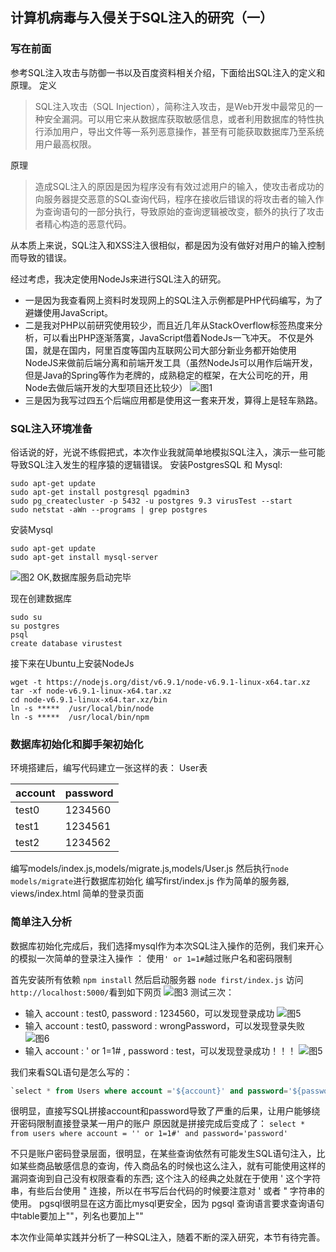 ## 计算机病毒与入侵关于SQL注入的研究（一）
### 写在前面
参考SQL注入攻击与防御一书以及百度资料相关介绍，下面给出SQL注入的定义和原理。
定义
> SQL注入攻击（SQL Injection），简称注入攻击，是Web开发中最常见的一种安全漏洞。可以用它来从数据库获取敏感信息，或者利用数据库的特性执行添加用户，导出文件等一系列恶意操作，甚至有可能获取数据库乃至系统用户最高权限。

原理
> 造成SQL注入的原因是因为程序没有有效过滤用户的输入，使攻击者成功的向服务器提交恶意的SQL查询代码，程序在接收后错误的将攻击者的输入作为查询语句的一部分执行，导致原始的查询逻辑被改变，额外的执行了攻击者精心构造的恶意代码。

从本质上来说，SQL注入和XSS注入很相似，都是因为没有做好对用户的输入控制而导致的错误。

经过考虑，我决定使用NodeJs来进行SQL注入的研究。
- 一是因为我查看网上资料时发现网上的SQL注入示例都是PHP代码编写，为了避嫌使用JavaScript。
- 二是我对PHP以前研究使用较少，而且近几年从StackOverflow标签热度来分析，可以看出PHP逐渐落寞，JavaScript借着NodeJs一飞冲天。
不仅是外国，就是在国内，阿里百度等国内互联网公司大部分新业务都开始使用NodeJS来做前后端分离和前端开发工具（虽然NodeJs可以用作后端开发，但是Java的Spring等作为老牌的，成熟稳定的框架，在大公司吃的开，用Node去做后端开发的大型项目还比较少）
![图1](http://git.oschina.net/mrbian/ComputerVirus/raw/master/first/first1.jpg?dir=0&filepath=first%2Ffirst1.jpg&oid=175aab7924ba74ae33cc76eb731b8c7acd501e78&sha=9b6138b29e99be01f6ddb816133001f53d96185e)
- 三是因为我写过四五个后端应用都是使用这一套来开发，算得上是轻车熟路。

### SQL注入环境准备
俗话说的好，光说不练假把式，本次作业我就简单地模拟SQL注入，演示一些可能导致SQL注入发生的程序猿的逻辑错误。
安装PostgresSQL 和 Mysql:
```
sudo apt-get update
sudo apt-get install postgresql pgadmin3
sudo pg_createcluster -p 5432 -u postgres 9.3 virusTest --start
sudo netstat -aWn --programs | grep postgres
```
安装Mysql
```
sudo apt-get update
sudo apt-get install mysql-server
```
![图2](http://git.oschina.net/mrbian/ComputerVirus/raw/master/first/first2.png?dir=0&filepath=first%2Ffirst2.png&oid=1e3fd0aee14c8bdd7cccc465402dc010ffde73ad&sha=9b6138b29e99be01f6ddb816133001f53d96185e)
OK,数据库服务启动完毕

现在创建数据库
```
sudo su
su postgres
psql
create database virustest
```

接下来在Ubuntu上安装NodeJs
```
wget -t https://nodejs.org/dist/v6.9.1/node-v6.9.1-linux-x64.tar.xz
tar -xf node-v6.9.1-linux-x64.tar.xz
cd node-v6.9.1-linux-x64.tar.xz/bin
ln -s *****  /usr/local/bin/node
ln -s *****  /usr/local/bin/npm
```

### 数据库初始化和脚手架初始化
环境搭建后，编写代码建立一张这样的表：
User表

account | password
---|---
test0 | 1234560
test1 | 1234561
test2 | 1234562

编写models/index.js,models/migrate.js,models/User.js 
然后执行```node models/migrate```进行数据库初始化
编写first/index.js 作为简单的服务器, views/index.html 简单的登录页面

### 简单注入分析
数据库初始化完成后，我们选择mysql作为本次SQL注入操作的范例，我们来开心的模拟一次简单的登录注入操作 ：
使用```' or 1=1#```越过账户名和密码限制

首先安装所有依赖
```npm install```
然后启动服务器 
```node first/index.js```
访问```http://localhost:5000/```看到如下网页
![图3](http://git.oschina.net/mrbian/ComputerVirus/raw/master/first/first2.png?dir=0&filepath=first%2Ffirst2.png&oid=1e3fd0aee14c8bdd7cccc465402dc010ffde73ad&sha=9b6138b29e99be01f6ddb816133001f53d96185e)
测试三次： 

- 输入 account : test0, password : 1234560，可以发现登录成功
![图5](http://git.oschina.net/mrbian/ComputerVirus/raw/master/first/first5.png?dir=0&filepath=first%2Ffirst5.png&oid=31dac7051ddebaf2d8b69aba5ec42cd83821f151&sha=9b6138b29e99be01f6ddb816133001f53d96185e)
- 输入 account : test0, password : wrongPassword，可以发现登录失败
![图6](http://git.oschina.net/mrbian/ComputerVirus/blob/master/first/first6.png?dir=0&filepath=first%2Ffirst6.png&oid=1d071ad147c76b11e7aff8115204d8ac72b83021&sha=9b6138b29e99be01f6ddb816133001f53d96185e)
- 输入 account : ' or 1=1# , password : test，可以发现登录成功！！！
![图5](http://git.oschina.net/mrbian/ComputerVirus/raw/master/first/first5.png?dir=0&filepath=first%2Ffirst5.png&oid=31dac7051ddebaf2d8b69aba5ec42cd83821f151&sha=9b6138b29e99be01f6ddb816133001f53d96185e)


我们来看SQL语句是怎么写的： 
```sql
`select * from Users where account ='${account}' and password='${password}'`
```
很明显，直接写SQL拼接account和password导致了严重的后果，让用户能够绕开密码限制直接登录某一用户的账户
原因就是拼接完成后变成了： ```select * from users where account = '' or 1=1#' and password='password'```

不只是账户密码登录层面，很明显，在某些查询依然有可能发生SQL语句注入，比如某些商品敏感信息的查询，传入商品名的时候也这么注入，就有可能使用这样的漏洞查询到自己没有权限查看的东西;
这个注入的经典之处就在于使用 ' 这个字符串，有些后台使用 " 连接，所以在书写后台代码的时候要注意对 ' 或者 " 字符串的使用。
pgsql很明显在这方面比mysql更安全，因为 pgsql 查询语言要求查询语句中table要加上""，列名也要加上""

本次作业简单实践并分析了一种SQL注入，随着不断的深入研究，本节有待完善。